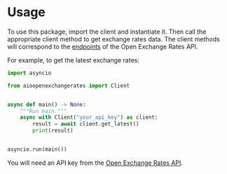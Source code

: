 # Usage

To use this package, import the client and instantiate it. Then call the appropriate client method to get exchange rates data. The client methods will correspond to the [endpoints](https://docs.openexchangerates.org/) of the Open Exchange Rates API.

For example, to get the latest exchange rates:

```py
import asyncio

from aioopenexchangerates import Client


async def main() -> None:
    """Run main."""
    async with Client("your_api_key") as client:
        result = await client.get_latest()
        print(result)


asyncio.run(main())
```

You will need an API key from the [Open Exchange Rates API](https://openexchangerates.org/).
